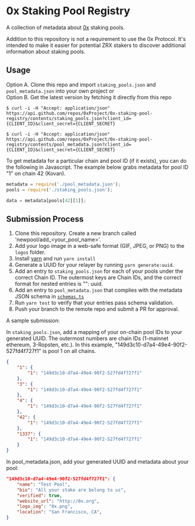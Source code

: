 # 0x Staking Pool Registry

A collection of metadata about [0x](https://0x.org/) staking pools.

Addition to this repository is not a requirement to use the 0x Protocol. It's intended to make it easier for potential ZRX stakers to discover additional information about staking pools.

## Usage

Option A. Clone this repo and import `staking_pools.json` and `pool_metadata.json` into your own project or  
Option B. Get the latest version by fetching it directly from this repo

`$ curl -i -H "Accept: application/json" https://api.github.com/repos/0xProject/0x-staking-pool-registry/contents/staking_pools.json?client_id={CLIENT_ID}&client_secret={CLIENT_SECRET}`

`$ curl -i -H "Accept: application/json" https://api.github.com/repos/0xProject/0x-staking-pool-registry/contents/pool_metadata.json?client_id={CLIENT_ID}&client_secret={CLIENT_SECRET}`

To get metadata for a particular chain and pool ID (if it exists), you can do the following in Javascript. The example below grabs metadata for pool ID "1" on chain 42 (Kovan).

```javascript
metadata = require('./pool_metadata.json');
pools = require('./staking_pools.json');

data = metadata[pools[42][1]];
```

## Submission Process

1.  Clone this repository. Create a new branch called 'newpool/add_<your_pool_name>'.
2.  Add your logo image in a web-safe format (GIF, JPEG, or PNG) to the `logos` folder.
3.  Install [yarn](https://yarnpkg.com) and run `yarn install`
4.  Generate a UUID for your relayer by running `yarn generate:uuid`.
5.  Add an entry to `staking_pools.json` for each of your pools under the correct Chain ID. The outermost keys are Chain IDs, and the correct format for nested entries is "<pool ID>": uuid.
6.  Add an entry to `pool_metadata.json` that complies with the metadata JSON schema in [`schemas.ts`](./schemas.ts)
7.  Run `yarn test` to verify that your entries pass schema validation.
8.  Push your branch to the remote repo and submit a PR for approval.

A sample submission:

In `staking_pools.json`, add a mapping of your on-chain pool IDs to your generated UUID. The outermost numbers are chain IDs (1-mainnet ethereum, 3-Ropsten, etc.). In this example, "149d3c10-d7a4-49e4-90f2-527fd4f727f1" is pool 1 on all chains.
```json
{
    "1": {
        "1": "149d3c10-d7a4-49e4-90f2-527fd4f727f1"
    },
    "3": {
        "1": "149d3c10-d7a4-49e4-90f2-527fd4f727f1"
    },
    "4": {
        "1": "149d3c10-d7a4-49e4-90f2-527fd4f727f1"
    },
    "42": {
        "1": "149d3c10-d7a4-49e4-90f2-527fd4f727f1"
    },
    "1337": {
        "1": "149d3c10-d7a4-49e4-90f2-527fd4f727f1"
    }
}

```

In pool_metadata.json, add your generated UUID and metadata about your pool:
```json
"149d3c10-d7a4-49e4-90f2-527fd4f727f1": {
    "name": "Test Pool",
    "bio": "All your stake are belong to us",
    "verified": true,
    "website_url": "http://0x.org",
    "logo_img": "0x.png",
    "location": "San Francisco, CA",
}
```
